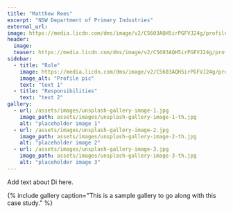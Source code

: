 ```yaml
---
title: "Matthew Rees"
excerpt: "NSW Department of Primary Industries"
external_url: 
image: https://media.licdn.com/dms/image/v2/C5603AQH5irPGFVJ24g/profile-displayphoto-shrink_200_200/profile-displayphoto-shrink_200_200/0/1630882759053?e=2147483647&v=beta&t=UOUunMt7mZZhbMtEIgmosSiUs4Uy3T9FoYgaoTE_kLQ
header:
  image: 
  teaser: https://media.licdn.com/dms/image/v2/C5603AQH5irPGFVJ24g/profile-displayphoto-shrink_200_200/profile-displayphoto-shrink_200_200/0/1630882759053?e=2147483647&v=beta&t=UOUunMt7mZZhbMtEIgmosSiUs4Uy3T9FoYgaoTE_kLQ
sidebar:
  - title: "Role"
    image: https://media.licdn.com/dms/image/v2/C5603AQH5irPGFVJ24g/profile-displayphoto-shrink_200_200/profile-displayphoto-shrink_200_200/0/1630882759053?e=2147483647&v=beta&t=UOUunMt7mZZhbMtEIgmosSiUs4Uy3T9FoYgaoTE_kLQ
    image_alt: "Profile pic"
    text: "text 1"
  - title: "Responsibilities"
    text: "text 2"
gallery:
  - url: /assets/images/unsplash-gallery-image-1.jpg
    image_path: assets/images/unsplash-gallery-image-1-th.jpg
    alt: "placeholder image 1"
  - url: /assets/images/unsplash-gallery-image-2.jpg
    image_path: assets/images/unsplash-gallery-image-2-th.jpg
    alt: "placeholder image 2"
  - url: /assets/images/unsplash-gallery-image-3.jpg
    image_path: assets/images/unsplash-gallery-image-3-th.jpg
    alt: "placeholder image 3"
---
```


Add text about Di here.

{% include gallery caption="This is a sample gallery to go along with this case study." %}
